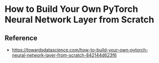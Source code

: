 # How to Build Your Own PyTorch Neural Network Layer from Scratch
## Reference
- https://towardsdatascience.com/how-to-build-your-own-pytorch-neural-network-layer-from-scratch-842144d623f6
